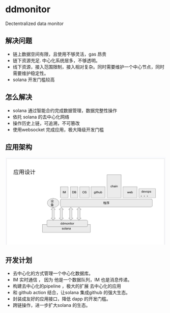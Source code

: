 # ddmonitor

Dectentralized data monitor

## 解决问题

- 链上数据空间有限，且使用不够灵活，gas 昂贵
- 链下资源充足. 中心化系统居多，不够透明。
- 线下资源，接入范围限制，接入相对复杂。同时需要维护一个中心节点，同时需要维护稳定性。 
- solana 开发门槛较高

## 怎么解决

- solana 通过智能合约完成数据管理，数据完整性操作
- 依托 solana 的去中心化网络
- 操作历史上链，可追溯，不可篡改
- 使用websocket 完成应用，极大降级开发门槛

## 应用架构

![应用架构](./assets/app.jpg)

## 开发计划

- 去中心化的方式管理一个中心化数据库。
- IM 实时通信 ， 因为 他是一个数据队列，IM 也是消息传递。
- 构建去中心化的pipeline ，极大的扩展 去中心化的应用
- 和 github action 结合，让solana 集成github 的强大生态。
- 封装成友好的应用接口，降低 dapp 的开发门槛。
- 跨链操作，进一步扩大solana 的生态。
